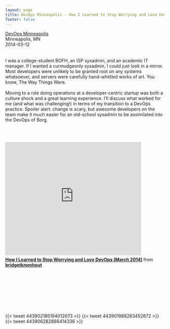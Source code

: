 ```yaml
---
layout: page
title: DevOps Minneapolis - How I Learned to Stop Worrying and Love DevOps
footer: false
---
```


<a href="http://www.meetup.com/DevOps-Minneapolis/events/168426002/">DevOps Minneapolis</a><br>
Minneapolis, MN<br>
2014-03-12<br>
<br><br>
I was a college-student BOFH, an ISP sysadmin, and an academic IT manager. If I wanted a curmudgeonly sysadmin, I could just look in a mirror. Most developers were unlikely to be granted root on any systems whatsoever, and servers were carefully hand-whittled works of art. You know, The Way Things Were.
<br><br>
Moving to a role doing operations at a developer-centric startup was both a culture shock and a great learning experience. I’ll discuss what worked for me (and what was challenging!) in terms of my transition to a DevOps practice. Spoiler alert: change is scary, but awesome developers on the team make it much easier for an old-school sysadmin to be assimilated into the DevOps of Borg.

<br><br>
<iframe src="http://www.slideshare.net/slideshow/embed_code/32542379" width="427" height="356" frameborder="0" marginwidth="0" marginheight="0" scrolling="no" style="border:1px solid #CCC; border-width:1px 1px 0; margin-bottom:5px; max-width: 100%;" allowfullscreen> </iframe> <div style="margin-bottom:5px"> <strong> <a href="https://www.slideshare.net/bridgetkromhout/how-i-learnedtostopworryingandlovedevops201403" title="How I Learned to Stop Worrying and Love DevOps (March 2014)" target="_blank">How I Learned to Stop Worrying and Love DevOps (March 2014)</a> </strong> from <strong><a href="http://www.slideshare.net/bridgetkromhout" target="_blank">bridgetkromhout</a></strong> </div>

<br><br>


<br><br>
<br><br>

{{< tweet 443902185194012673 >}}
{{< tweet 443901988263452672 >}}
{{< tweet 443906282886414336 >}}
